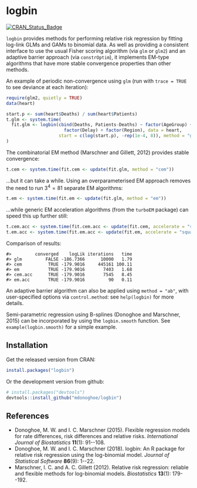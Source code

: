
<!-- README.md is generated from README.Rmd. Please edit that file -->
logbin
======

[![CRAN\_Status\_Badge](http://www.r-pkg.org/badges/version/logbin)](https://cran.r-project.org/package=logbin)

`logbin` provides methods for performing relative risk regression by fitting log-link GLMs and GAMs to binomial data. As well as providing a consistent interface to use the usual Fisher scoring algorithm (via `glm` or `glm2`) and an adaptive barrier approach (via `constrOptim`), it implements EM-type algorithms that have more stable convergence properties than other methods.

An example of periodic non-convergence using `glm` (run with `trace = TRUE` to see deviance at each iteration):

``` r
require(glm2, quietly = TRUE)
data(heart)

start.p <- sum(heart$Deaths) / sum(heart$Patients)
t.glm <- system.time(
  fit.glm <- logbin(cbind(Deaths, Patients-Deaths) ~ factor(AgeGroup) + factor(Severity) + 
                      factor(Delay) + factor(Region), data = heart,
                    start = c(log(start.p), -rep(1e-4, 8)), method = "glm", maxit = 10000)
)
```

The combinatorial EM method (Marschner and Gillett, 2012) provides stable convergence:

``` r
t.cem <- system.time(fit.cem <- update(fit.glm, method = "cem"))
```

...but it can take a while. Using an overparameterised EM approach removes the need to run 3<sup>4</sup> = 81 separate EM algorithms:

``` r
t.em <- system.time(fit.em <- update(fit.glm, method = "em"))
```

...while generic EM acceleration algorithms (from the `turboEM` package) can speed this up further still:

``` r
t.cem.acc <- system.time(fit.cem.acc <- update(fit.cem, accelerate = "squarem"))
t.em.acc <- system.time(fit.em.acc <- update(fit.em, accelerate = "squarem"))
```

Comparison of results:

    #>         converged    logLik iterations   time
    #> glm         FALSE -186.7366      10000   1.79
    #> cem          TRUE -179.9016     445161 100.11
    #> em           TRUE -179.9016       7403   1.68
    #> cem.acc      TRUE -179.9016       7545   8.45
    #> em.acc       TRUE -179.9016         90   0.11

An adaptive barrier algorithm can also be applied using `method = "ab"`, with user-specified options via `control.method`: see `help(logbin)` for more details.

Semi-parametric regression using B-splines (Donoghoe and Marschner, 2015) can be incorporated by using the `logbin.smooth` function. See `example(logbin.smooth)` for a simple example.

Installation
------------

Get the released version from CRAN:

``` r
install.packages("logbin")
```

Or the development version from github:

``` r
# install.packages("devtools")
devtools::install_github("mdonoghoe/logbin")
```

References
----------

-   Donoghoe, M. W. and I. C. Marschner (2015). Flexible regression models for rate differences, risk differences and relative risks. *International Journal of Biostatistics* **11**(1): 91--108.
-   Donoghoe, M. W. and I. C. Marschner (2018). logbin: An R package for relative risk regression using the log-binomial model. *Journal of Statistical Software* **86**(9): 1--22.
-   Marschner, I. C. and A. C. Gillett (2012). Relative risk regression: reliable and flexible methods for log-binomial models. *Biostatistics* **13**(1): 179--192.
